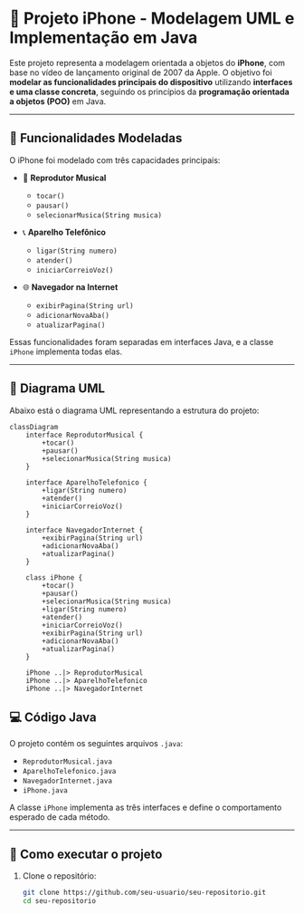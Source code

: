 # 📱 Projeto iPhone - Modelagem UML e Implementação em Java

Este projeto representa a modelagem orientada a objetos do **iPhone**, com base no vídeo de lançamento original de 2007 da Apple. O objetivo foi **modelar as funcionalidades principais do dispositivo** utilizando **interfaces e uma classe concreta**, seguindo os princípios da **programação orientada a objetos (POO)** em Java.

---

## 🔧 Funcionalidades Modeladas

O iPhone foi modelado com três capacidades principais:

- 🎵 **Reprodutor Musical**
    - `tocar()`
    - `pausar()`
    - `selecionarMusica(String musica)`

- 📞 **Aparelho Telefônico**
    - `ligar(String numero)`
    - `atender()`
    - `iniciarCorreioVoz()`

- 🌐 **Navegador na Internet**
    - `exibirPagina(String url)`
    - `adicionarNovaAba()`
    - `atualizarPagina()`

Essas funcionalidades foram separadas em interfaces Java, e a classe `iPhone` implementa todas elas.

---

## 🧩 Diagrama UML

Abaixo está o diagrama UML representando a estrutura do projeto:

```mermaid
classDiagram
    interface ReprodutorMusical {
        +tocar()
        +pausar()
        +selecionarMusica(String musica)
    }

    interface AparelhoTelefonico {
        +ligar(String numero)
        +atender()
        +iniciarCorreioVoz()
    }

    interface NavegadorInternet {
        +exibirPagina(String url)
        +adicionarNovaAba()
        +atualizarPagina()
    }

    class iPhone {
        +tocar()
        +pausar()
        +selecionarMusica(String musica)
        +ligar(String numero)
        +atender()
        +iniciarCorreioVoz()
        +exibirPagina(String url)
        +adicionarNovaAba()
        +atualizarPagina()
    }

    iPhone ..|> ReprodutorMusical
    iPhone ..|> AparelhoTelefonico
    iPhone ..|> NavegadorInternet

```

## 💻 Código Java

O projeto contém os seguintes arquivos `.java`:

- `ReprodutorMusical.java`
- `AparelhoTelefonico.java`
- `NavegadorInternet.java`
- `iPhone.java`

A classe `iPhone` implementa as três interfaces e define o comportamento esperado de cada método.

---

## 🚀 Como executar o projeto

1. Clone o repositório:
   ```bash
   git clone https://github.com/seu-usuario/seu-repositorio.git
   cd seu-repositorio
